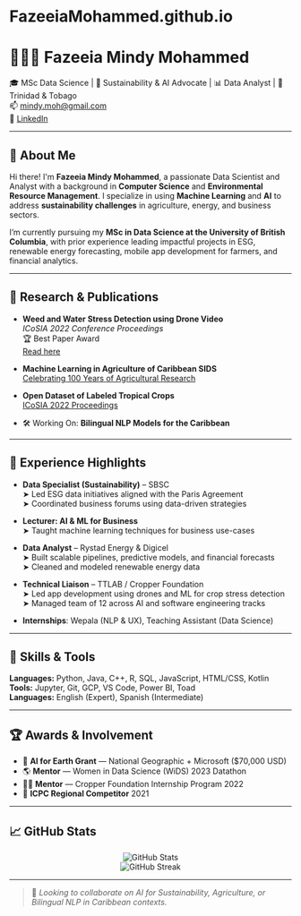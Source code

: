 # FazeeiaMohammed.github.io
# 👩🏽‍💻 Fazeeia Mindy Mohammed

🎓 MSc Data Science | 🌱 Sustainability & AI Advocate | 📊 Data Analyst | 📍 Trinidad & Tobago  
📫 mindy.moh@gmail.com  
🔗 [LinkedIn](https://www.linkedin.com/in/your-linkedin-username)  

---

## 👋 About Me

Hi there! I'm **Fazeeia Mindy Mohammed**, a passionate Data Scientist and Analyst with a background in **Computer Science** and **Environmental Resource Management**. I specialize in using **Machine Learning** and **AI** to address **sustainability challenges** in agriculture, energy, and business sectors.

I’m currently pursuing my **MSc in Data Science at the University of British Columbia**, with prior experience leading impactful projects in ESG, renewable energy forecasting, mobile app development for farmers, and financial analytics.

---

## 🔬 Research & Publications

- **Weed and Water Stress Detection using Drone Video**  
  *ICoSIA 2022 Conference Proceedings*  
  🏆 Best Paper Award  
  [Read here](https://www.atlantis-press.com/proceedings/icosia-22)

- **Machine Learning in Agriculture of Caribbean SIDS**  
  [Celebrating 100 Years of Agricultural Research](https://tinyurl.com/FFA100yrconferenceproceedings)

- **Open Dataset of Labeled Tropical Crops**  
  [ICoSIA 2022 Proceedings](https://www.atlantis-press.com/proceedings/icosia-22)

- 🛠 Working On: **Bilingual NLP Models for the Caribbean**

---

## 💼 Experience Highlights

- **Data Specialist (Sustainability)** – SBSC  
  ➤ Led ESG data initiatives aligned with the Paris Agreement  
  ➤ Coordinated business forums using data-driven strategies  

- **Lecturer: AI & ML for Business**  
  ➤ Taught machine learning techniques for business use-cases  

- **Data Analyst** – Rystad Energy & Digicel  
  ➤ Built scalable pipelines, predictive models, and financial forecasts  
  ➤ Cleaned and modeled renewable energy data  

- **Technical Liaison** – TTLAB / Cropper Foundation  
  ➤ Led app development using drones and ML for crop stress detection  
  ➤ Managed team of 12 across AI and software engineering tracks  

- **Internships**: Wepala (NLP & UX), Teaching Assistant (Data Science)

---

## 🧠 Skills & Tools

**Languages:** Python, Java, C++, R, SQL, JavaScript, HTML/CSS, Kotlin  
**Tools:** Jupyter, Git, GCP, VS Code, Power BI, Toad  
**Languages:** English (Expert), Spanish (Intermediate)

---

## 🏆 Awards & Involvement

- 🧠 **AI for Earth Grant** — National Geographic + Microsoft ($70,000 USD)  
- 🌎 **Mentor** — Women in Data Science (WiDS) 2023 Datathon  
- 🧑‍🏫 **Mentor** — Cropper Foundation Internship Program 2022  
- 🏅 **ICPC Regional Competitor** 2021

---

## 📈 GitHub Stats

<p align="center">
  <img src="https://github-readme-stats.vercel.app/api?username=your-github-username&show_icons=true&theme=default" alt="GitHub Stats" />
  <br/>
  <img src="https://github-readme-streak-stats.herokuapp.com?user=your-github-username&theme=default" alt="GitHub Streak" />
</p>

---

> 📌 *Looking to collaborate on AI for Sustainability, Agriculture, or Bilingual NLP in Caribbean contexts.*

